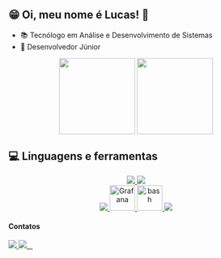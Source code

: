 ## 😁 Oi, meu nome é Lucas! 👋

- 📚 Tecnólogo em Análise e Desenvolvimento de Sistemas
- 🚩 Desenvolvedor Júnior
 
<p align="center">
   <img height=150 align="center" src="https://github-readme-stats.vercel.app/api?username=LucasDRo&theme=transparent" />
   <img height=150 align="center" src="https://github-readme-stats.vercel.app/api/top-langs?username=LucasDRo&layout=compact&langs_count=8&card_width=320&theme=transparent" />
</p>

## 💻 Linguagens e ferramentas
<p align="center">
  <a href="https://skillicons.dev">
    <img src="https://skillicons.dev/icons?i=git,html,css" />
    <img src="https://skillicons.dev/icons?i=java,mysql,nextjs" /><br>
    <img src="https://skillicons.dev/icons?i=react,javascript,spring" />
    <img width="50" src="https://user-images.githubusercontent.com/25181517/182534075-4962068b-4407-46c2-ac67-ddcb86af30cc.png" alt="Grafana" title="Grafana"/>
    <img width="50" src="https://user-images.githubusercontent.com/25181517/192158606-7c2ef6bd-6e04-47cf-b5bc-da2797cb5bda.png" alt="bash" title="bash"/>
    <img src="https://skillicons.dev/icons?i=ts" />
  </a>
</p>

#### Contatos
<div display="inline">
  <a href="https://www.linkedin.com/in/lucas-diniz-rodrigues-879743225/">
    <img src="https://img.shields.io/badge/linkedin-%230077B5.svg?style=for-the-badge&logo=linkedin&logoColor=white" />
  </a>
  <a href="https://www.instagram.com/lucasdini_r/">
    <img src="https://img.shields.io/badge/Instagram-%23E4405F.svg?style=for-the-badge&logo=Instagram&logoColor=white" />
  </a>
</div>
